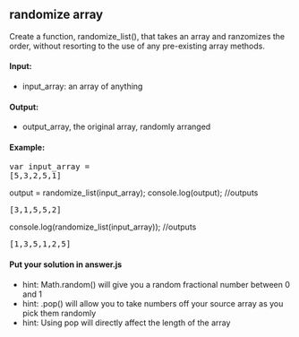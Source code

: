 ## randomize array

Create a function, randomize_list(), that takes an array and ranzomizes the order, without resorting to the use of any pre-existing array methods.

#### Input: 
- input_array: an array of anything

#### Output: 
- output_array, the original array, randomly arranged

#### Example:
<pre>
var input_array = 
[5,3,2,5,1]</pre>

output = randomize_list(input_array);
console.log(output); //outputs 
<pre>[3,1,5,5,2]</pre>
console.log(randomize_list(input_array)); //outputs 
<pre>[1,3,5,1,2,5]</pre>

#### Put your solution in answer.js

- hint: Math.random() will give you a random fractional number between 0 and 1
- hint: .pop() will allow you to take numbers off your source array as you pick them randomly
- hint: Using pop will directly affect the length of the array
